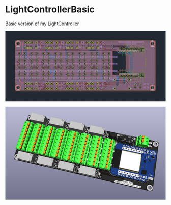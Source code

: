 # LightControllerBasic

Basic version of my LightController

![Screenshot 1](screenshots/1.png)

![Screenshot 2](screenshots/2.png)
